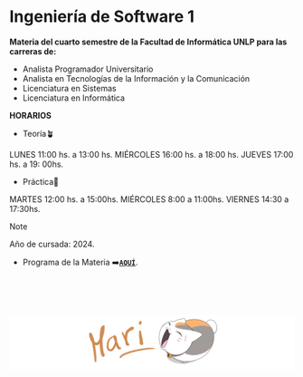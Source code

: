 # Ingeniería de Software 1

**Materia del cuarto semestre de la Facultad de Informática UNLP para las carreras de:**

* Analista Programador Universitario
* Analista en Tecnologías de la Información y la Comunicación
* Licenciatura en Sistemas
* Licenciatura en Informática

**HORARIOS**

* Teoría🪴

LUNES 11:00 hs. a 13:00 hs.
MIÉRCOLES 16:00 hs. a 18:00 hs.
JUEVES 17:00 hs. a 19: 00hs.
  
* Práctica🥑

MARTES 12:00 hs. a 15:00hs.
MIÉRCOLES 8:00 a 11:00hs.
VIERNES 14:30 a 17:30hs.

>[!NOTE]
>Año de cursada: 2024.
>
>* Programa de la Materia ➡️[<code>**AQUÍ**</code>](https://drive.google.com/file/d/1b6NEliSI-wpYmVhTQ1Smu-iNeGGNG5WH/view?usp=sharing).
>
<br>
<br>
<br>

<p><img align="center" src="https://github.com/Marimari2342/Marimari2342/blob/main/firmagith.png" alt="marigit"/></p>
